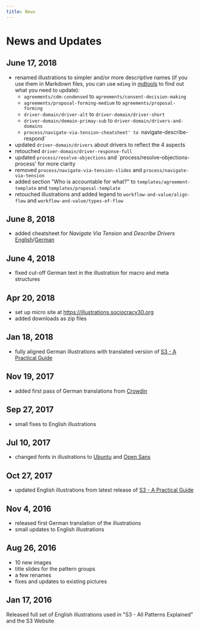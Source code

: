 ```yaml
---
title: News
---
```


# News and Updates

## June 17, 2018

* renamed illustrations to simpler and/or more descriptive names (if you use them in Markdown files, you can use `mdimg` in [mdtools](https://github.com/bboc/mdtools) to find out what you need to update):
    - `agreements/cdm-condensed` to `agreements/consent-decision-making`
    - `agreements/proposal-forming-medium` to `agreements/proposal-forming`
    - `driver-domain/driver-alt` to `driver-domain/driver-short`
    - `driver-domain/domain-primay-sub` to `driver-domain/drivers-and-domains`
    - `process/navigate-via-tension-cheatsheet' to `navigate-describe-respond`
* updated `driver-domain/drivers` about drivers to reflect the 4 aspects
* retouched `driver-domain/driver-response-full` 
* updated `process/resolve-objections` and `process/resolve-objections-process' for more clarity
* removed `process/navigate-via-tension-slides` and `process/navigate-via-tension`
* added section "Who is accountable for what?" to `templates/agreement-template` and `templates/proposal-template`
* retouched illustrations and added legend to `workflow-and-value/align-flow` and `workflow-and-value/types-of-flow`

## June 8, 2018

* added cheatsheet for _Navigate Via Tension_ and _Describe Drivers_ [English](http://illustrations.sociocracy30.org/img/en/process/navigate-via-tension-cheatsheet.png)/[German](http://illustrations.sociocracy30.org/img/de/process/navigate-via-tension-cheatsheet.png)

## June 4, 2018

* fixed cut-off German text in the illustration for macro and meta structures

## Apr 20, 2018

* set up micro site at <https://illustrations.sociocracy30.org>
* added downloads as zip files

## Jan 18, 2018

* fully aligned German illustrations with translated version of [S3 - A Practical Guide](https://sociocracy30.org/guide)


## Nov 19, 2017

* added first pass of German translations from [Crowdin](https://crowdin.com/project/sociocracy-30-illustrations)

## Sep 27, 2017

* small fixes to English illustrations

## Jul 10, 2017

* changed fonts in illustrations to [Ubuntu](https://fonts.google.com/specimen/Ubuntu) and [Open Sans](https://fonts.google.com/specimen/Open+Sans)

## Oct 27, 2017

* updated English illustrations from latest release of [S3 - A Practical Guide](https://sociocracy30.org/guide)

## Nov 4, 2016 

* released first German translation of the illustrations
* small updates to English illustrations


## Aug 26, 2016

* 10 new images
* title slides for the pattern groups
* a few renames
* fixes and updates to existing pictures


## Jan 17, 2016

Released full set of English illustrations used in "S3 - All Patterns Explained" and the S3 Website
